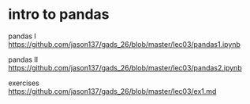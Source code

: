# intro to pandas

pandas I  
https://github.com/jason137/gads_26/blob/master/lec03/pandas1.ipynb 

pandas II  
https://github.com/jason137/gads_26/blob/master/lec03/pandas2.ipynb

exercises  
https://github.com/jason137/gads_26/blob/master/lec03/ex1.md  
